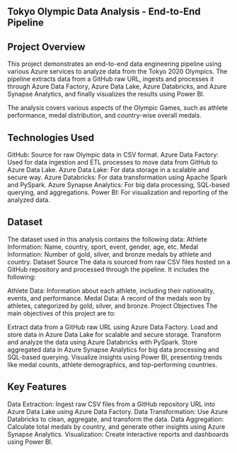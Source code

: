## Tokyo Olympic Data Analysis - End-to-End Pipeline

## Project Overview
This project demonstrates an end-to-end data engineering pipeline using various Azure services to analyze data from the Tokyo 2020 Olympics. The pipeline extracts data from a GitHub raw URL, ingests and processes it through Azure Data Factory, Azure Data Lake, Azure Databricks, and Azure Synapse Analytics, and finally visualizes the results using Power BI.

The analysis covers various aspects of the Olympic Games, such as athlete performance, medal distribution, and country-wise overall medals.

## Technologies Used
GitHub: Source for raw Olympic data in CSV format.
Azure Data Factory: Used for data ingestion and ETL processes to move data from GitHub to Azure Data Lake.
Azure Data Lake: For data storage in a scalable and secure way.
Azure Databricks: For data transformation using Apache Spark and PySpark.
Azure Synapse Analytics: For big data processing, SQL-based querying, and aggregations.
Power BI: For visualization and reporting of the analyzed data.

## Dataset
The dataset used in this analysis contains the following data:
Athlete Information: Name, country, sport, event, gender, age, etc.
Medal Information: Number of gold, silver, and bronze medals by athlete and country.
Dataset Source
The data is sourced from raw CSV files hosted on a GitHub repository and processed through the pipeline. It includes the following:

Athlete Data: Information about each athlete, including their nationality, events, and performance.
Medal Data: A record of the medals won by athletes, categorized by gold, silver, and bronze.
Project Objectives
The main objectives of this project are to:

Extract data from a GitHub raw URL using Azure Data Factory.
Load and store data in Azure Data Lake for scalable and secure storage.
Transform and analyze the data using Azure Databricks with PySpark.
Store aggregated data in Azure Synapse Analytics for big data processing and SQL-based querying.
Visualize insights using Power BI, presenting trends like medal counts, athlete demographics, and top-performing countries.

## Key Features
Data Extraction: Ingest raw CSV files from a GitHub repository URL into Azure Data Lake using Azure Data Factory.
Data Transformation: Use Azure Databricks to clean, aggregate, and transform the data.
Data Aggregation: Calculate total medals by country, and generate other insights using Azure Synapse Analytics.
Visualization: Create interactive reports and dashboards using Power BI.
